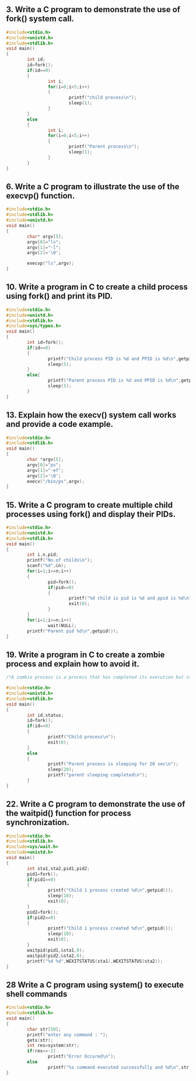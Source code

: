 ## 3. Write a C program to demonstrate the use of fork() system call. 
```c
#include<stdio.h>
#include<unistd.h>
#include<stdlib.h>
void main()
{
        int id;
        id=fork();
        if(id==0)
        {
                int i;
                for(i=0;i<5;i++)
                {
                        printf("child process\n");
                        sleep(1);
                }
        }
        else
        {
                int i;
                for(i=0;i<5;i++)
                {
                        printf("Parent process\n");
                        sleep(1);
                }
        }
}
```
## 6. Write a C program to illustrate the use of the execvp() function.
```c
#include<stdio.h>
#include<stdlib.h>
#include<unistd.h>
void main()
{
        char* argv[5];
        argv[0]="ls";
        argv[1]="-l";
        argv[2]='\0';

        execvp("ls",argv);
}
```
## 10. Write a program in C to create a child process using fork() and print its PID. 
```c
#include<stdio.h>
#include<unistd.h>
#include<stdlib.h>
#include<sys/types.h>
void main()
{
        int id=fork();
        if(id==0)
        {
                printf("Child process PID is %d and PPID is %d\n",getpid(),getppid());
                sleep(5);
        }
        else{
                printf("Parent process PID is %d and PPID is %d\n",getpid(),getppid());
                sleep(5);
        }
}
```
## 13. Explain how the execv() system call works and provide a code example.
```c
#include<stdio.h>
#include<stdlib.h>
void main()
{
        char *argv[5];
        argv[0]="ps";
        argv[1]="-ef";
        argv[2]='\0';
        execv("/bin/ps",argv);
}
```
## 15. Write a C program to create multiple child processes using fork() and display their PIDs.
```c
#include<stdio.h>
#include<unistd.h>
#include<stdlib.h>
void main()
{
        int i,n,pid;
        printf("No.of childs\n");
        scanf("%d",&n);
        for(i=1;i<=n;i++)
        {
                pid=fork();
                if(pid==0)
                {
                        printf("%d child is pid is %d and ppid is %d\n",i,getpid(),getppid());
                        exit(0);
                }
        }
        for(i=1;i<=n;i++)
                wait(NULL);
        printf("Parent pid %d\n",getpid());
}
```
## 19. Write a program in C to create a zombie process and explain how to avoid it. 
```c
/*A zombie process is a process that has completed its execution but still has an entry in the process table to allow its parent process to read its exit status. It's "dead" but hasn't been "reaped."*/

#include<stdio.h>
#include<unistd.h>
#include<stdlib.h>
void main()
{
        int id,status;
        id=fork();
        if(id==0)
        {
                printf("Child process\n");
                exit(0);
        }
        else
        {
                printf("Parent process is sleeping for 20 sec\n");
                sleep(20);
                printf("parent sleeping completed\n");
        }
}
```
## 22. Write a C program to demonstrate the use of the waitpid() function for process synchronization. 
```c
#include<stdio.h>
#include<stdlib.h>
#include<sys/wait.h>
#include<unistd.h>
void main()
{
        int sta1,sta2,pid1,pid2;
        pid1=fork();
        if(pid1==0)
        {
                printf("Child 1 process created %d\n",getpid());
                sleep(10);
                exit(0);
        }
        pid2=fork();
        if(pid2==0)
        {
                printf("Child 1 process created %d\n",getpid());
                sleep(10);
                exit(0);
        }
        waitpid(pid1,&sta1,0);
        waitpid(pid2,&sta2,0);
        printf("%d %d",WEXITSTATUS(sta1),WEXITSTATUS(sta2));
}
```
## 28 Write a C program using system() to execute shell commands
```c
#include<stdio.h>
#include<stdlib.h>
void main()
{
        char str[50];
        printf("enter any command : ");
        gets(str);
        int res=system(str);
        if(res==-1)
                printf("Error Occured\n");
        else
                printf("%s command executed successfully and %d\n",str,WEXITSTATUS(res));
}
```
## 
